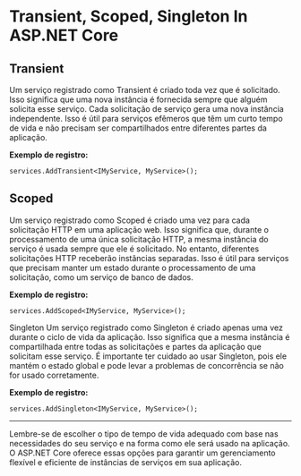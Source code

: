 # Transient, Scoped, Singleton In ASP.NET Core

## Transient
Um serviço registrado como Transient é criado toda vez que é solicitado. Isso significa que uma nova instância é fornecida sempre que alguém solicita esse serviço. Cada solicitação de serviço gera uma nova instância independente. Isso é útil para serviços efêmeros que têm um curto tempo de vida e não precisam ser compartilhados entre diferentes partes da aplicação.

**Exemplo de registro:**

```
services.AddTransient<IMyService, MyService>();
```


## Scoped
Um serviço registrado como Scoped é criado uma vez para cada solicitação HTTP em uma aplicação web. Isso significa que, durante o processamento de uma única solicitação HTTP, a mesma instância do serviço é usada sempre que ele é solicitado. No entanto, diferentes solicitações HTTP receberão instâncias separadas. Isso é útil para serviços que precisam manter um estado durante o processamento de uma solicitação, como um serviço de banco de dados.

**Exemplo de registro:**
```
services.AddScoped<IMyService, MyService>();
```


Singleton
Um serviço registrado como Singleton é criado apenas uma vez durante o ciclo de vida da aplicação. Isso significa que a mesma instância é compartilhada entre todas as solicitações e partes da aplicação que solicitam esse serviço. É importante ter cuidado ao usar Singleton, pois ele mantém o estado global e pode levar a problemas de concorrência se não for usado corretamente.

**Exemplo de registro:**
```
services.AddSingleton<IMyService, MyService>();
```


--------


Lembre-se de escolher o tipo de tempo de vida adequado com base nas necessidades do seu serviço e na forma como ele será usado na aplicação. O ASP.NET Core oferece essas opções para garantir um gerenciamento flexível e eficiente de instâncias de serviços em sua aplicação.